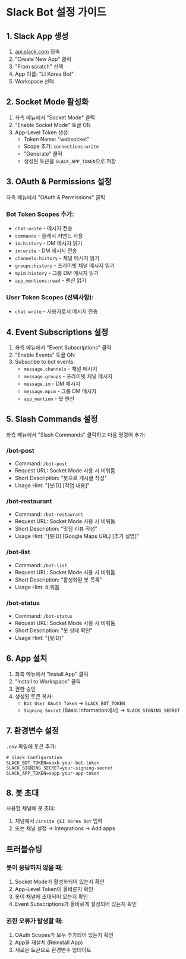 # Slack Bot 설정 가이드

## 1. Slack App 생성

1. [api.slack.com](https://api.slack.com) 접속
2. "Create New App" 클릭
3. "From scratch" 선택
4. App 이름: "LI Korea Bot"
5. Workspace 선택

## 2. Socket Mode 활성화

1. 좌측 메뉴에서 "Socket Mode" 클릭
2. "Enable Socket Mode" 토글 ON
3. App-Level Token 생성:
   - Token Name: "websocket"
   - Scope 추가: `connections:write`
   - "Generate" 클릭
   - 생성된 토큰을 `SLACK_APP_TOKEN`으로 저장

## 3. OAuth & Permissions 설정

좌측 메뉴에서 "OAuth & Permissions" 클릭

### Bot Token Scopes 추가:
- `chat:write` - 메시지 전송
- `commands` - 슬래시 커맨드 사용
- `im:history` - DM 메시지 읽기
- `im:write` - DM 메시지 전송
- `channels:history` - 채널 메시지 읽기
- `groups:history` - 프라이빗 채널 메시지 읽기
- `mpim:history` - 그룹 DM 메시지 읽기
- `app_mentions:read` - 멘션 읽기

### User Token Scopes (선택사항):
- `chat:write` - 사용자로서 메시지 전송

## 4. Event Subscriptions 설정

1. 좌측 메뉴에서 "Event Subscriptions" 클릭
2. "Enable Events" 토글 ON
3. Subscribe to bot events:
   - `message.channels` - 채널 메시지
   - `message.groups` - 프라이빗 채널 메시지
   - `message.im` - DM 메시지
   - `message.mpim` - 그룹 DM 메시지
   - `app_mention` - 봇 멘션

## 5. Slash Commands 설정

좌측 메뉴에서 "Slash Commands" 클릭하고 다음 명령어 추가:

### /bot-post
- Command: `/bot-post`
- Request URL: Socket Mode 사용 시 비워둠
- Short Description: "봇으로 게시글 작성"
- Usage Hint: "[봇ID] [작업 내용]"

### /bot-restaurant
- Command: `/bot-restaurant`
- Request URL: Socket Mode 사용 시 비워둠
- Short Description: "맛집 리뷰 작성"
- Usage Hint: "[봇ID] [Google Maps URL] [추가 설명]"

### /bot-list
- Command: `/bot-list`
- Request URL: Socket Mode 사용 시 비워둠
- Short Description: "활성화된 봇 목록"
- Usage Hint: 비워둠

### /bot-status
- Command: `/bot-status`
- Request URL: Socket Mode 사용 시 비워둠
- Short Description: "봇 상태 확인"
- Usage Hint: "[봇ID]"

## 6. App 설치

1. 좌측 메뉴에서 "Install App" 클릭
2. "Install to Workspace" 클릭
3. 권한 승인
4. 생성된 토큰 복사:
   - `Bot User OAuth Token` → `SLACK_BOT_TOKEN`
   - `Signing Secret` (Basic Information에서) → `SLACK_SIGNING_SECRET`

## 7. 환경변수 설정

`.env` 파일에 토큰 추가:

```env
# Slack Configuration
SLACK_BOT_TOKEN=xoxb-your-bot-token
SLACK_SIGNING_SECRET=your-signing-secret
SLACK_APP_TOKEN=xapp-your-app-token
```

## 8. 봇 초대

사용할 채널에 봇 초대:
1. 채널에서 `/invite @LI Korea Bot` 입력
2. 또는 채널 설정 → Integrations → Add apps

## 트러블슈팅

### 봇이 응답하지 않을 때:
1. Socket Mode가 활성화되어 있는지 확인
2. App-Level Token이 올바른지 확인
3. 봇이 채널에 초대되어 있는지 확인
4. Event Subscriptions가 올바르게 설정되어 있는지 확인

### 권한 오류가 발생할 때:
1. OAuth Scopes가 모두 추가되어 있는지 확인
2. App을 재설치 (Reinstall App)
3. 새로운 토큰으로 환경변수 업데이트